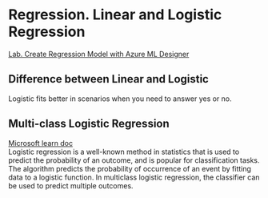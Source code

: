 # Regression. Linear and Logistic Regression
[Lab. Create Regression Model with Azure ML Designer](https://microsoftlearning.github.io/AI-900-AIFundamentals/instructions/02a-create-regression-model.html)  

## Difference between Linear and Logistic
Logistic fits better in scenarios when you need to answer yes or no.

## Multi-class Logistic Regression
[Microsoft learn doc](https://learn.microsoft.com/en-us/azure/machine-learning/component-reference/multiclass-logistic-regression?view=azureml-api-2#about-multiclass-logistic-regression)  
Logistic regression is a well-known method in statistics that is used to predict the probability of an outcome, and is popular for classification tasks. The algorithm predicts the probability of occurrence of an event by fitting data to a logistic function.
In multiclass logistic regression, the classifier can be used to predict multiple outcomes.  
